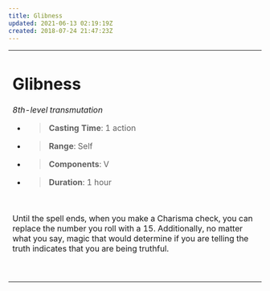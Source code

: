 ```yaml
---
title: Glibness
updated: 2021-06-13 02:19:19Z
created: 2018-07-24 21:47:23Z
---
```


<table><tbody><tr class="odd"><td><h1 id="glibness"><strong>Glibness</strong></h1><p><em>8th-level transmutation</em></p><ul><li><blockquote><p><strong>Casting Time</strong>: 1 action</p></blockquote></li><li><blockquote><p><strong>Range</strong>: Self</p></blockquote></li><li><blockquote><p><strong>Components</strong>: V</p></blockquote></li><li><blockquote><p><strong>Duration</strong>: 1 hour</p></blockquote></li></ul><p> </p><p>Until the spell ends, when you make a Charisma check, you can replace the number you roll with a 15. Additionally, no matter what you say, magic that would determine if you are telling the truth indicates that you are being truthful.</p><p> </p></td></tr></tbody></table>
